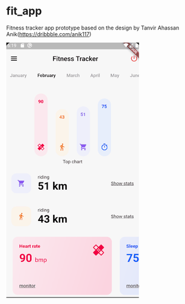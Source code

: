 # fit_app

Fitness tracker app prototype based on the design by Tanvir Ahassan Anik(https://dribbble.com/anik117)

![](overview.gif)
